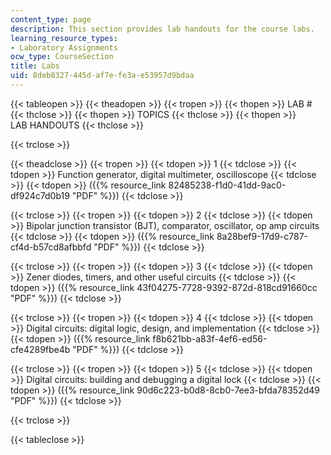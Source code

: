 ```yaml
---
content_type: page
description: This section provides lab handouts for the course labs.
learning_resource_types:
- Laboratory Assignments
ocw_type: CourseSection
title: Labs
uid: 8deb8327-445d-af7e-fe3a-e53957d9bdaa
---
```


{{< tableopen >}}
{{< theadopen >}}
{{< tropen >}}
{{< thopen >}}
LAB #
{{< thclose >}}
{{< thopen >}}
TOPICS
{{< thclose >}}
{{< thopen >}}
LAB HANDOUTS
{{< thclose >}}

{{< trclose >}}

{{< theadclose >}}
{{< tropen >}}
{{< tdopen >}}
1
{{< tdclose >}}
{{< tdopen >}}
Function generator, digital multimeter, oscilloscope
{{< tdclose >}}
{{< tdopen >}}
({{% resource_link 82485238-f1d0-41dd-9ac0-df924c7d0b19 "PDF" %}})
{{< tdclose >}}

{{< trclose >}}
{{< tropen >}}
{{< tdopen >}}
2
{{< tdclose >}}
{{< tdopen >}}
Bipolar junction transistor (BJT), comparator, oscillator, op amp circuits
{{< tdclose >}}
{{< tdopen >}}
({{% resource_link 8a28bef9-17d9-c787-cf4d-b57cd8afbbfd "PDF" %}})
{{< tdclose >}}

{{< trclose >}}
{{< tropen >}}
{{< tdopen >}}
3
{{< tdclose >}}
{{< tdopen >}}
Zener diodes, timers, and other useful circuits
{{< tdclose >}}
{{< tdopen >}}
({{% resource_link 43f04275-7728-9392-872d-818cd91660cc "PDF" %}})
{{< tdclose >}}

{{< trclose >}}
{{< tropen >}}
{{< tdopen >}}
4
{{< tdclose >}}
{{< tdopen >}}
Digital circuits: digital logic, design, and implementation
{{< tdclose >}}
{{< tdopen >}}
({{% resource_link f8b621bb-a83f-4ef6-ed56-cfe4289fbe4b "PDF" %}})
{{< tdclose >}}

{{< trclose >}}
{{< tropen >}}
{{< tdopen >}}
5
{{< tdclose >}}
{{< tdopen >}}
Digital circuits: building and debugging a digital lock
{{< tdclose >}}
{{< tdopen >}}
({{% resource_link 90d6c223-b0d8-8cb0-7ee3-bfda78352d49 "PDF" %}})
{{< tdclose >}}

{{< trclose >}}

{{< tableclose >}}
